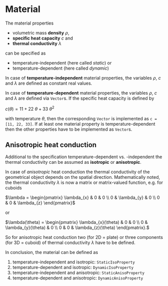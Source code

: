 # Material

The material properties 
- volumetric mass **density** $\rho$,
- **specific heat capacity** $c$ and
- **thermal conductivity** $\lambda$

can be specified as 
- temperature-independent (here called *static*) or
- temperature-dependent (here called *dynamic*)

In case of **temperature-independent** material properties, the variables $\rho$, $c$ and $\lambda$ are defined as constant real values.

In case of **temperature-dependent** material properties, the variables $\rho$, $c$ and $\lambda$ are defined via `Vector`s. If the specific heat capacity is defined by 

$c(\theta) = 11 + 22~\theta + 33~\theta^2$

with temperature $\theta$, then the corresponding `Vector` is implemented as `c = [11, 22, 33]`. If at least one material property is temperature-dependent then the other properties have to be implemented as `Vector`s.

## Anisotropic heat conduction

Additional to the specification temperature-dependent vs. -independent the thermal conductivity can be assumed as **isotropic** or **anisotropic**. 

In case of *anisotropic* heat conduction the thermal conductivity of the geometrical object depends on the spatial direction. Mathematically noted, the thermal conductivity $\lambda$ is now a matrix or matrix-valued function, e.g. for cuboids

$\lambda = 
\begin{pmatrix}
\lambda_{x} & 0 & 0 \\
0 & \lambda_{y} & 0 \\
0 & 0 & \lambda_{z}
\end{pmatrix}$

or

$\lambda(\theta) =
\begin{pmatrix}
\lambda_{x}(\theta) & 0 & 0 \\
0 & \lambda_{y}(\theta) & 0 \\
0 & 0 & \lambda_{z}(\theta)
\end{pmatrix}.$

So for anisotropic heat conduction two (for 2D = plate) or three components (for 3D = cuboid) of thermal conductivity $\lambda$ have to be defined.

In conclusion, the material can be defined as
1. temperature-independent and isotropic: `StaticIsoProperty`
2. temperature-dependent and isotropic: `DynamicIsoProperty`
3. temperature-independent and anisotropic: `StaticAnisoProperty`
4. temperature-dependent and anisotropic: `DynamicAnisoProperty`